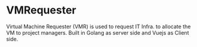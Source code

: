 # VMRequester
Virtual Machine Requester (VMR) is used to request IT Infra. to allocate the VM to project managers. Built in Golang as server side and Vuejs as Client side.
